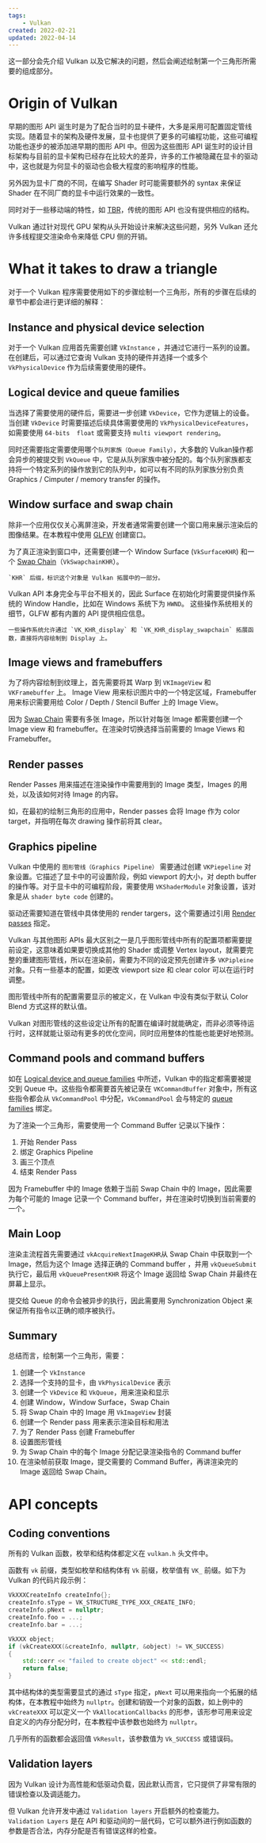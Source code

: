 ```yaml
---
tags:
    - Vulkan
created: 2022-02-21
updated: 2022-04-14
---
```


这一部分会先介绍 Vulkan 以及它解决的问题，然后会阐述绘制第一个三角形所需要的组成部分。

# Origin of Vulkan

早期的图形 API 诞生时是为了配合当时的显卡硬件，大多是采用可配置固定管线实现。随着显卡的架构及硬件发展，显卡也提供了更多的可编程功能，这些可编程功能也逐步的被添加进早期的图形 API 中。但因为这些图形 API 诞生时的设计目标架构与目前的显卡架构已经存在比较大的差异，许多的工作被隐藏在显卡的驱动中，这也就是为何显卡的驱动也会极大程度的影响程序的性能。

另外因为显卡厂商的不同，在编写 Shader 时可能需要额外的 syntax 来保证 Shader 在不同厂商的显卡中运行效果的一致性。

同时对于一些移动端的特性，如 [TBR](../../01_Notes/Computer%20Graphics/Tiled-Baed%20Rendering.md)，传统的图形 API 也没有提供相应的结构。

Vulkan 通过针对现代 GPU 架构从头开始设计来解决这些问题，另外 Vulkan 还允许多线程提交渲染命令来降低 CPU 侧的开销。

# What it takes to draw a triangle

对于一个 Vulkan 程序需要使用如下的步骤绘制一个三角形，所有的步骤在后续的章节中都会进行更详细的解释：

## Instance and physical device selection

对于一个 Vulkan 应用首先需要创建 `VkInstance` ，并通过它进行一系列的设置。在创建后，可以通过它查询 Vulkan 支持的硬件并选择一个或多个 `VkPhysicalDevice` 作为后续需要使用的硬件。

## Logical device and queue families

当选择了需要使用的硬件后，需要进一步创建 `VkDevice`，它作为逻辑上的设备。当创建 `VkDevice` 时需要描述后续具体需要使用的 `VkPhysicalDeviceFeatures`，如需要使用 `64-bits  float` 或需要支持 `multi viewport rendering`。

同时还需要指定需要使用哪个`队列家族（Queue Family）`，大多数的 Vulkan操作都会异步的被提交到 `VkQueue` 中，它是从队列家族中被分配的。每个队列家族都支持将一个特定系列的操作放到它的队列中，如可以有不同的队列家族分别负责 Graphics / Cimputer / memory transfer 的操作。

## Window surface and swap chain

除非一个应用仅仅关心离屏渲染，开发者通常需要创建一个窗口用来展示渲染后的图像结果。在本教程中使用 [GLFW](../../01_Notes/Libraries/GLFW.md) 创建窗口。

为了真正渲染到窗口中，还需要创建一个 Window Surface (`VkSurfaceKHR`) 和一个 [Swap Chain](../../01_Notes/Computer%20Graphics/Swap%20Chain.md)（`VkSwapchainKHR`）。

```ad-note
`KHR` 后缀，标识这个对象是 Vulkan 拓展中的一部分。
```

Vulkan API 本身完全与平台不相关的，因此 Surface 在初始化时需要提供操作系统的 Window Handle，比如在 Windows 系统下为 `HWND`。 这些操作系统相关的细节，GLFW 都有内置的 API 提供相应信息。

```ad-note
一些操作系统允许通过 `VK_KHR_display` 和 `VK_KHR_display_swapchain` 拓展函数，直接将内容绘制到 Display 上。
```

## Image views and framebuffers

为了将内容绘制到纹理上，首先需要将其 Warp 到 `VKImageView` 和 `VKFramebuffer` 上。 Image View 用来标识图片中的一个特定区域，Framebuffer 用来标识需要用给 Color / Depth / Stencil Buffer 上的 Image View。

因为 [Swap Chain](../../01_Notes/Computer%20Graphics/Swap%20Chain.md) 需要有多张 Image，所以针对每张 Image 都需要创建一个 Image view 和 framebuffer。在渲染时切换选择当前需要的 Image Views 和 Framebuffer。

## Render passes

Render Passes 用来描述在渲染操作中需要用到的 Image 类型，Images 的用处，以及该如何对待 Image 的内容。

如，在最初的绘制三角形的应用中，Render passes 会将 Image 作为 color target，并指明在每次 drawing 操作前将其 clear。

## Graphics pipeline

Vulkan 中使用的 `图形管线（Graphics Pipeline）` 需要通过创建 `VKPiepeline` 对象设置。它描述了显卡中的可设置阶段，例如 viewport 的大小，对 depth buffer 的操作等。对于显卡中的可编程阶段，需要使用 `VKShaderModule` 对象设置，该对象是从 `shader byte code` 创建的。

驱动还需要知道在管线中具体使用的 render targers，这个需要通过引用 [Render passes](#Step%205%20-%20Render%20passes) 指定。

Vulkan 与其他图形 APIs 最大区别之一是几乎图形管线中所有的配置项都需要提前设定，这意味着如果要切换成其他的 Shader 或调整 Vertex layout，就需要完整的重建图形管线，所以在渲染前，需要为不同的设定预先创建许多 `VKPipleine` 对象。只有一些基本的配置，如更改  viewport size 和 clear color 可以在运行时调整。

图形管线中所有的配置需要显示的被定义，在 Vulkan 中没有类似于默认 Color Blend 方式这样的默认值。

Vulkan 对图形管线的这些设定让所有的配置在编译时就能确定，而非必须等待运行时，这样就能让驱动有更多的优化空间，同时应用整体的性能也能更好地预测。

## Command pools and command buffers

如在 [Logical device and queue families](#Logical%20device%20and%20queue%20families) 中所述，Vulkan 中的指定都需要被提交到 Queue 中。这些指令都需要首先被记录在 `VKCommandBuffer` 对象中，所有这些指令都会从 `VkCommandPool` 中分配，`VkCommandPool` 会与特定的 [queue families](#Logical%20device%20and%20queue%20families) 绑定。

为了渲染一个三角形，需要使用一个 Command Buffer 记录以下操作：
1. 开始 Render Pass
2. 绑定 Graphics Pipeline
3. 画三个顶点
4. 结束 Render Pass

因为 Framebuffer 中的 Image 依赖于当前 Swap Chain 中的 Image，因此需要为每个可能的 Image 记录一个 Command buffer，并在渲染时切换到当前需要的一个。

## Main Loop

渲染主流程首先需要通过 `vkAcquireNextImageKHR`从 Swap Chain 中获取到一个 Image，然后为这个 Image 选择正确的 Command buffer ，并用 `vkQueueSubmit` 执行它，最后用 `vkQueuePresentKHR` 将这个 Image 返回给 Swap Chain 并最终在屏幕上显示。

提交给 Queue 的命令会被异步的执行，因此需要用 Synchronization Object 来保证所有指令以正确的顺序被执行。

## Summary

总结而言，绘制第一个三角形，需要：
1. 创建一个 `VkInstance`
2. 选择一个支持的显卡，由 `VkPhysicalDevice` 表示
3. 创建一个 `VkDevice` 和 `VkQueue`，用来渲染和显示
4. 创建 Window，Window Surface，Swap Chain
5. 将 Swap Chain 中的 Image 用 `VkImageView` 封装
6. 创建一个 Render pass 用来表示渲染目标和用法
7. 为了 Render Pass 创建 Framebuffer
8. 设置图形管线
9. 为 Swap Chain 中的每个 Image 分配记录渲染指令的 Command buffer
10. 在渲染帧前获取 Image，提交需要的 Command Buffer，再讲渲染完的 Image 返回给 Swap Chain。
# API concepts

## Coding conventions

所有的 Vulkan 函数，枚举和结构体都定义在 `vulkan.h` 头文件中。

函数有 `vk` 前缀，类型如枚举和结构体有 `Vk` 前缀，枚举值有 `VK_` 前缀。如下为 Vulkan 的代码片段示例：
```cpp
VkXXXCreateInfo createInfo{};
createInfo.sType = VK_STRUCTURE_TYPE_XXX_CREATE_INFO;
createInfo.pNext = nullptr;
createInfo.foo = ...;
createInfo.bar = ...;

VkXXX object;
if (vkCreateXXX(&createInfo, nullptr, &object) != VK_SUCCESS)
{
    std::cerr << "failed to create object" << std::endl;
    return false;
}
```

其中结构体的类型需要显式的通过 `sType` 指定，`pNext` 可以用来指向一个拓展的结构体，在本教程中始终为 `nullptr`。创建和销毁一个对象的函数，如上例中的 `vkCreateXXX` 可以定义一个 `VkAllocationCallbacks` 的形参，该形参可用来设定自定义的内存分配分时，在本教程中该参数也始终为 `nullptr`。

几乎所有的函数都会返回值 `VkResult`，该参数值为 `Vk_SUCCESS` 或错误码。

## Validation layers

因为 Vulkan 设计为高性能和低驱动负载，因此默认而言，它只提供了非常有限的错误检查以及调适能力。

但 Vulkan 允许开发中通过 `Validation layers` 开启额外的检查能力。 `Validation Layers` 是在 API 和驱动间的一层代码，它可以额外进行例如函数的参数是否合法，内存分配是否有错误这样的检查。